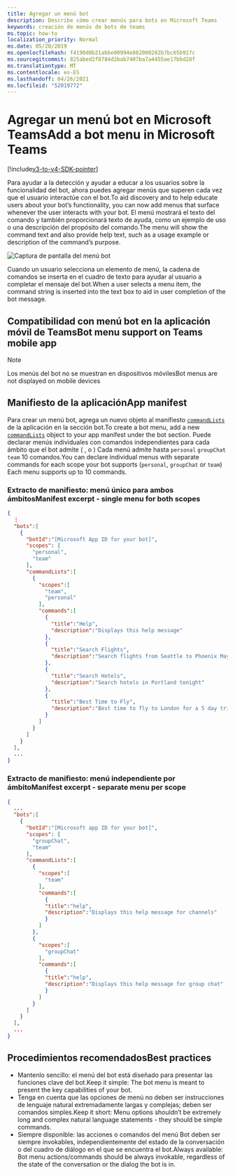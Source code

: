 ```yaml
---
title: Agregar un menú bot
description: Describe cómo crear menús para bots en Microsoft Teams
keywords: creación de menús de bots de teams
ms.topic: how-to
localization_priority: Normal
ms.date: 05/20/2019
ms.openlocfilehash: f4190d0b21abbe00994e082000202b7bc65b917c
ms.sourcegitcommit: 825abed2f8784d2bab7407ba7a4455ae17bbd28f
ms.translationtype: MT
ms.contentlocale: es-ES
ms.lasthandoff: 04/26/2021
ms.locfileid: "52019772"
---
```

# <a name="add-a-bot-menu-in-microsoft-teams"></a><span data-ttu-id="8e694-104">Agregar un menú bot en Microsoft Teams</span><span class="sxs-lookup"><span data-stu-id="8e694-104">Add a bot menu in Microsoft Teams</span></span>

[!include[v3-to-v4-SDK-pointer](~/includes/v3-to-v4-pointer-bots.md)]

<span data-ttu-id="8e694-105">Para ayudar a la detección y ayudar a educar a los usuarios sobre la funcionalidad del bot, ahora puedes agregar menús que superen cada vez que el usuario interactúe con el bot.</span><span class="sxs-lookup"><span data-stu-id="8e694-105">To aid discovery and to help educate users about your bot’s functionality, you can now add menus that surface whenever the user interacts with your bot.</span></span> <span data-ttu-id="8e694-106">El menú mostrará el texto del comando y también proporcionará texto de ayuda, como un ejemplo de uso o una descripción del propósito del comando.</span><span class="sxs-lookup"><span data-stu-id="8e694-106">The menu will show the command text and also provide help text, such as a usage example or description of the command’s purpose.</span></span>

![Captura de pantalla del menú bot](~/assets/images/bots/bot-menus-bot-menu-sample.png)

<span data-ttu-id="8e694-108">Cuando un usuario selecciona un elemento de menú, la cadena de comandos se inserta en el cuadro de texto para ayudar al usuario a completar el mensaje del bot.</span><span class="sxs-lookup"><span data-stu-id="8e694-108">When a user selects a menu item, the command string is inserted into the text box to aid in user completion of the bot message.</span></span>

## <a name="bot-menu-support-on-teams-mobile-app"></a><span data-ttu-id="8e694-109">Compatibilidad con menú bot en la aplicación móvil de Teams</span><span class="sxs-lookup"><span data-stu-id="8e694-109">Bot menu support on Teams mobile app</span></span>
> [!NOTE] 
> <span data-ttu-id="8e694-110">Los menús del bot no se muestran en dispositivos móviles</span><span class="sxs-lookup"><span data-stu-id="8e694-110">Bot menus are not displayed on mobile devices</span></span>

## <a name="app-manifest"></a><span data-ttu-id="8e694-111">Manifiesto de la aplicación</span><span class="sxs-lookup"><span data-stu-id="8e694-111">App manifest</span></span>

<span data-ttu-id="8e694-112">Para crear un menú bot, agrega un nuevo objeto al manifiesto [`commandLists`](~/resources/schema/manifest-schema.md#botscommandlists) de la aplicación en la sección bot.</span><span class="sxs-lookup"><span data-stu-id="8e694-112">To create a bot menu, add a new [`commandLists`](~/resources/schema/manifest-schema.md#botscommandlists) object to your app manifest under the bot section.</span></span> <span data-ttu-id="8e694-113">Puede declarar menús individuales con comandos independientes para cada ámbito que el bot admite ( , o ) Cada menú admite hasta `personal` `groupChat` `team` 10 comandos.</span><span class="sxs-lookup"><span data-stu-id="8e694-113">You can declare individual menus with separate commands for each scope your bot supports (`personal`, `groupChat` or `team`) Each menu supports up to 10 commands.</span></span>

### <a name="manifest-excerpt---single-menu-for-both-scopes"></a><span data-ttu-id="8e694-114">Extracto de manifiesto: menú único para ambos ámbitos</span><span class="sxs-lookup"><span data-stu-id="8e694-114">Manifest excerpt - single menu for both scopes</span></span>

```json
{
  ⋮
  "bots":[
    {
      "botId":"[Microsoft App ID for your bot]",
      "scopes": [
        "personal",
        "team"
      ],
      "commandLists":[
        {
          "scopes":[
            "team",
            "personal"
          ],
          "commands":[
            {
              "title":"Help",
              "description":"Displays this help message"
            },
            {
              "title":"Search Flights",
              "description":"Search flights from Seattle to Phoenix May 2-5 departing after 3pm"
            },
            {
              "title":"Search Hotels",
              "description":"Search hotels in Portland tonight"
            },
            {
              "title":"Best Time to Fly",
              "description":"Best time to fly to London for a 5 day trip this summer"
            }
          ]
        }
      ]
    }
  ],
  ...
}
```

### <a name="manifest-excerpt---separate-menu-per-scope"></a><span data-ttu-id="8e694-115">Extracto de manifiesto: menú independiente por ámbito</span><span class="sxs-lookup"><span data-stu-id="8e694-115">Manifest excerpt - separate menu per scope</span></span>

```json
{
  ...
  "bots":[
    {
      "botId":"[Microsoft app ID for your bot]",
      "scopes": [
        "groupChat",
        "team"
      ],
      "commandLists":[
        {
          "scopes":[
            "team"
          ],
          "commands":[
            {
            "title":"help",
            "description":"Displays this help message for channels"
            }
          ]
        },
        {
          "scopes":[
            "groupChat"
          ],
          "commands":[
            {
            "title":"help",
            "description":"Displays this help message for group chat"
            }
          ]
        }
      ]
    }
  ],
  ...
}
```

## <a name="best-practices"></a><span data-ttu-id="8e694-116">Procedimientos recomendados</span><span class="sxs-lookup"><span data-stu-id="8e694-116">Best practices</span></span>

* <span data-ttu-id="8e694-117">Mantenlo sencillo: el menú del bot está diseñado para presentar las funciones clave del bot.</span><span class="sxs-lookup"><span data-stu-id="8e694-117">Keep it simple: The bot menu is meant to present the key capabilities of your bot.</span></span>
* <span data-ttu-id="8e694-118">Tenga en cuenta que las opciones de menú no deben ser instrucciones de lenguaje natural extremadamente largas y complejas; deben ser comandos simples.</span><span class="sxs-lookup"><span data-stu-id="8e694-118">Keep it short: Menu options shouldn’t be extremely long and complex natural language statements - they should be simple commands.</span></span>
* <span data-ttu-id="8e694-119">Siempre disponible: las acciones o comandos del menú Bot deben ser siempre invokables, independientemente del estado de la conversación o del cuadro de diálogo en el que se encuentra el bot.</span><span class="sxs-lookup"><span data-stu-id="8e694-119">Always available: Bot menu actions/commands should be always invokable, regardless of the state of the conversation or the dialog the bot is in.</span></span>
